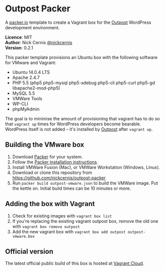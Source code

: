 # Outpost Packer

A [packer.io](http://packer.io) template to create a Vagrant box for the [Outpost](https://github.com/nickcernis/outpost) WordPress development environment.

**Licence**: MIT  
**Author**: Nick Cernis [@nickcernis](http://twitter.com/nickcernis)  
**Version**: 0.2.1

This packer template provisions an Ubuntu box with the following software for VMware and Vagrant:

- Ubuntu 14.0.4 LTS
- Apache 2.4.7
- PHP 5.5 (php5 php5-mysql php5-xdebug php5-cli php5-curl php5-gd libapache2-mod-php5)
- MySQL 5.5
- VMWare Tools
- WP-CLI
- phpMyAdmin

The goal is to minimise the amount of provisioning that vagrant has to do so that `vagrant up` times for WordPress developers become bearable. WordPress itself is not added – it's installed by [Outpost](https://github.com/nickcernis/outpost) after `vagrant up`.

## Building the VMware box

1. Download [Packer](http://www.packer.io/downloads.html) for your system.
2. Follow the [Packer installation instructions](http://www.packer.io/docs/installation.html).
3. Install VMWare Fusion (Mac), or VMWare Workstation (Windows, Linux).
4. Download or clone this repository from https://github.com/nickcernis/outpost-packer
5. Run `packer build outpost-vmware.json` to build the VMWare image. Put the kettle on. Initial build times can be 10 minutes or more.

## Adding the box with Vagrant

1. Check for existing images with `vagrant box list`
2. If you're replacing the existing vagrant outpost box, remove the old one with `vagrant box remove outpost`
3. Add the new vagrant box with `vagrant box add outpost outpost-vmware.box`

## Official version
The latest official public build of this box is hosted at [Vagrant Cloud](https://vagrantcloud.com/nickcernis/boxes/outpost/).